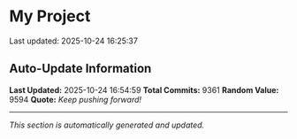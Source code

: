 # My Project


Last updated: 2025-10-24 16:25:37
























































































































































































































































































































































































































































































































































































































































































































































































































































































































































































































































































































































































































































































































































































































































































































































































































































































































































































































































































































































































































































































































































































































































































































































































































































































































































































































































































































































































































































































































































































































































































































































































































































































































































































































































































































































































































































































































































































































































































































































































































































































































































































































































































































































































































































































































































































































































































































































































































































































































































































































































































































































































































































































































































































































































































































































































































































































































































































































































































































































































































































































































































































































































































































































































































































































































































































































































































































































































































































































































































































































































































































































































































































































































































































































































































































































































































































































































































































































































































































































































































































































































































































































































































































































































































































































































































































































































































































































































































































































































































































































































































































































































































































































































































































































































































































































































































































































































































































































































































































































































































































































































































## Auto-Update Information

**Last Updated:** 2025-10-24 16:54:59
**Total Commits:** 9361
**Random Value:** 9594
**Quote:** _Keep pushing forward!_

---
_This section is automatically generated and updated._